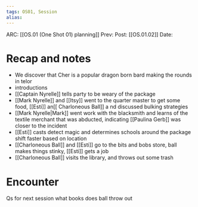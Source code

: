 ```yaml
---
tags: OS01, Session
alias: 
---
```

ARC: [[OS.01 (One Shot 01) planning]]
Prev: 
Post: [[OS.01.02]]
Date:

 # Recap and notes
- We discover that Cher is a popular dragon born bard making the rounds in telor
- introductions
- [[Captain Nyrelle]] tells party to be weary of the package 
- [[Mark Nyrelle]] and [[Itsy]] went to the quarter master to get some food, [[Esti]] an[[ Charloneous Ball]] a nd discussed bulking strategies
- [[Mark Nyrelle|Mark]] went work with the blacksmith and learns of the textile merchant that was abducted, indicating [[Paulina Gerb]] was closer to the incident
- [[Esti]] casts detect magic and determines schools around the package shift faster based on location
- [[Charloneous Ball]] and [[Esti]] go to the bits and bobs store, ball makes things stinky, [[Esti]] gets a job
- [[Charloneous Ball]] visits the library, and throws out some trash
 
 # Encounter 


Qs for next session
what books does ball throw out 
